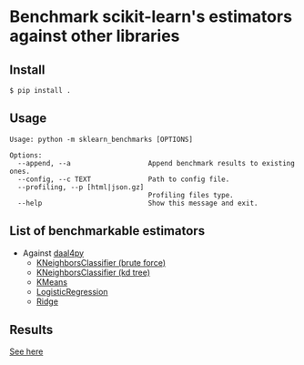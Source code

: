 # Benchmark scikit-learn's estimators against other libraries

## Install

```
$ pip install .
```

## Usage

```
Usage: python -m sklearn_benchmarks [OPTIONS]

Options:
  --append, --a                   Append benchmark results to existing ones.
  --config, --c TEXT              Path to config file.
  --profiling, --p [html|json.gz]
                                  Profiling files type.
  --help                          Show this message and exit.
```

## List of benchmarkable estimators

- Against [daal4py](https://github.com/intel/scikit-learn-intelex)
  - [KNeighborsClassifier (brute force)](https://scikit-learn.org/stable/modules/generated/sklearn.neighbors.KNeighborsClassifier.html)
  - [KNeighborsClassifier (kd tree)](https://scikit-learn.org/stable/modules/generated/sklearn.neighbors.KNeighborsClassifier.html)
  - [KMeans](https://scikit-learn.org/stable/modules/generated/sklearn.cluster.KMeans.html)
  - [LogisticRegression](https://scikit-learn.org/stable/modules/generated/sklearn.linear_model.LogisticRegression.html)
  - [Ridge](https://scikit-learn.org/stable/modules/generated/sklearn.linear_model.LogisticRegression.html)

## Results

[See here](https://mbatoul.github.io/sklearn_benchmarks/)
